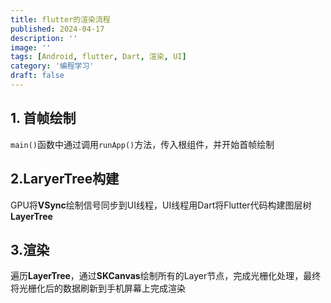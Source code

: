 ```yaml
---
title: flutter的渲染流程
published: 2024-04-17
description: ''
image: ''
tags: [Android, flutter, Dart, 渲染, UI]
category: '编程学习'
draft: false
---
```


## 1. 首帧绘制

`main()`函数中通过调用`runApp()`方法，传入根组件，并开始首帧绘制

## 2.LaryerTree构建

GPU将**VSync**绘制信号同步到UI线程，UI线程用Dart将Flutter代码构建图层树**LayerTree**

## 3.渲染

遍历**LayerTree**，通过**SKCanvas**绘制所有的Layer节点，完成光栅化处理，最终将光栅化后的数据刷新到手机屏幕上完成渲染
